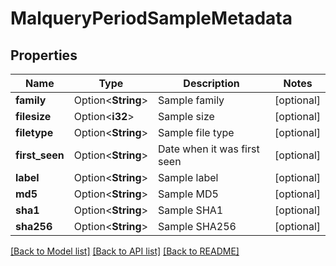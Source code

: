 # MalqueryPeriodSampleMetadata

## Properties

Name | Type | Description | Notes
------------ | ------------- | ------------- | -------------
**family** | Option<**String**> | Sample family | [optional]
**filesize** | Option<**i32**> | Sample size | [optional]
**filetype** | Option<**String**> | Sample file type | [optional]
**first_seen** | Option<**String**> | Date when it was first seen | [optional]
**label** | Option<**String**> | Sample label | [optional]
**md5** | Option<**String**> | Sample MD5 | [optional]
**sha1** | Option<**String**> | Sample SHA1 | [optional]
**sha256** | Option<**String**> | Sample SHA256 | [optional]

[[Back to Model list]](../README.md#documentation-for-models) [[Back to API list]](../README.md#documentation-for-api-endpoints) [[Back to README]](../README.md)
